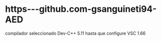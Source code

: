 # https---github.com-gsanguineti94-AED
compilador seleccionado Dev-C++ 5.11 hasta que configure VSC 1.66